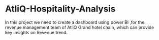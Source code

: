 # AtliQ-Hospitality-Analysis
In this project we need to create a dashboard using power BI ,for the revenue management team of AtliQ Grand hotel chain, which can provide key insights on Revenue trend.

